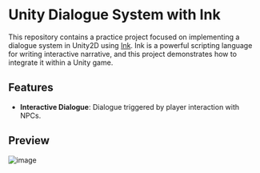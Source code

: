 # Unity Dialogue System with Ink

This repository contains a practice project focused on implementing a dialogue system in Unity2D using [Ink](https://github.com/inkle/ink). Ink is a powerful scripting language for writing interactive narrative, and this project demonstrates how to integrate it within a Unity game.

## Features

- **Interactive Dialogue**: Dialogue triggered by player interaction with NPCs.


## Preview
![image](https://github.com/user-attachments/assets/7030ebbf-c669-4fdd-b619-c00eee42e7c8)
